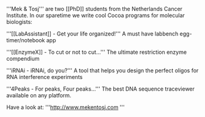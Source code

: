 '''Mek & Tosj''' are two [[PhD]] students from the Netherlands Cancer Institute.
In our sparetime we write cool Cocoa programs for molecular biologists:

'''[[LabAssistant]] - Get your life organized!'''
A must have labbench egg-timer/notebook app

'''[[EnzymeX]] - To cut or not to cut...'''
The ultimate restriction enzyme compendium

'''iRNAi -  iRNAi, do you?'''
A tool that helps you design the perfect oligos for RNA interference experiments

'''4Peaks - For peaks, Four peaks...'''
The best DNA sequence traceviewer available on any platform.

Have a look at:
'''http://www.mekentosj.com '''